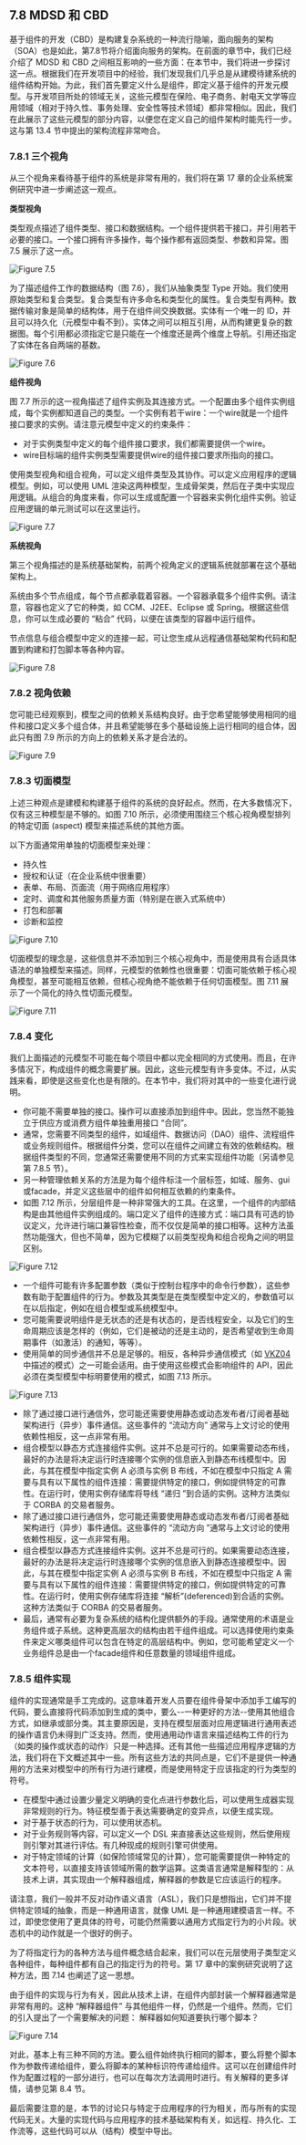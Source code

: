 ## 7.8 MDSD 和 CBD
基于组件的开发（CBD）是构建复杂系统的一种流行隐喻，面向服务的架构（SOA）也是如此，第7.8节将介绍面向服务的架构。在前面的章节中，我们已经介绍了 MDSD 和 CBD 之间相互影响的一些方面：在本节中，我们将进一步探讨这一点。根据我们在开发项目中的经验，我们发现我们几乎总是从建模待建系统的组件结构开始。为此，我们首先要定义什么是组件，即定义基于组件的开发元模型。与开发项目所处的领域无关，这些元模型在保险、电子商务、射电天文学等应用领域（相对于持久性、事务处理、安全性等技术领域）都非常相似。因此，我们在此展示了这些元模型的部分内容，以便您在定义自己的组件架构时能先行一步。这与第 13.4 节中提出的架构流程非常吻合。

### 7.8.1 三个视角
从三个视角来看待基于组件的系统是非常有用的，我们将在第 17 章的企业系统案例研究中进一步阐述这一观点。

**类型视角**

类型观点描述了组件类型、接口和数据结构。一个组件提供若干接口，并引用若干必要的接口。一个接口拥有许多操作，每个操作都有返回类型、参数和异常。图 7.5 展示了这一点。

![Figure 7.5](../img/f7.5.png)

为了描述组件工作的数据结构（图 7.6），我们从抽象类型 Type 开始。我们使用原始类型和复合类型。复合类型有许多命名和类型化的属性。复合类型有两种。数据传输对象是简单的结构体，用于在组件间交换数据。实体有一个唯一的 ID，并且可以持久化（元模型中看不到）。实体之间可以相互引用，从而构建更复杂的数据图。每个引用都必须指定它是只能在一个维度还是两个维度上导航。引用还指定了实体在各自两端的基数。

![Figure 7.6](../img/f7.6.png)

**组件视角**

图 7.7 所示的这一视角描述了组件实例及其连接方式。一个配置由多个组件实例组成，每个实例都知道自己的类型。一个实例有若干wire：一个wire就是一个组件接口要求的实例。请注意元模型中定义的约束条件：

- 对于实例类型中定义的每个组件接口要求，我们都需要提供一个wire。
- wire目标端的组件实例类型需要提供wire的组件接口要求所指向的接口。

使用类型视角和组合视角，可以定义组件类型及其协作。可以定义应用程序的逻辑模型。例如，可以使用 UML 渲染这两种模型，生成骨架类，然后在子类中实现应用逻辑。从组合的角度来看，你可以生成或配置一个容器来实例化组件实例。验证应用逻辑的单元测试可以在这里运行。

![Figure 7.7](../img/f7.7.png)

**系统视角**

第三个视角描述的是系统基础架构，前两个视角定义的逻辑系统就部署在这个基础架构上。

系统由多个节点组成，每个节点都承载着容器。一个容器承载多个组件实例。请注意，容器也定义了它的种类，如 CCM、J2EE、Eclipse 或 Spring。根据这些信息，你可以生成必要的 “粘合” 代码，以便在该类型的容器中运行组件。

节点信息与组合模型中定义的连接一起，可让您生成从远程通信基础架构代码和配置到构建和打包脚本等各种内容。

![Figure 7.8](../img/f7.8.png)

### 7.8.2 视角依赖

您可能已经观察到，模型之间的依赖关系结构良好。由于您希望能够使用相同的组件和接口定义多个组合体，并且希望能够在多个基础设施上运行相同的组合体，因此只有图 7.9 所示的方向上的依赖关系才是合法的。

![Figure 7.9](../img/f7.9.png)

### 7.8.3 切面模型
上述三种观点是建模和构建基于组件的系统的良好起点。然而，在大多数情况下，仅有这三种模型是不够的。如图 7.10 所示，必须使用围绕三个核心视角模型排列的特定切面 (aspect) 模型来描述系统的其他方面。

以下方面通常用单独的切面模型来处理：
- 持久性
- 授权和认证（在企业系统中很重要）
- 表单、布局、页面流（用于网络应用程序）
- 定时、调度和其他服务质量方面（特别是在嵌入式系统中）
- 打包和部署
- 诊断和监控

![Figure 7.10](../img/f7.10.png)

切面模型的理念是，这些信息并不添加到三个核心视角中，而是使用具有合适具体语法的单独模型来描述。同样，元模型的依赖性也很重要：切面可能依赖于核心视角模型，甚至可能相互依赖，但核心视角绝不能依赖于任何切面模型。图 7.11 展示了一个简化的持久性切面元模型。

![Figure 7.11](../img/f7.11.png)

### 7.8.4 变化
我们上面描述的元模型不可能在每个项目中都以完全相同的方式使用。而且，在许多情况下，构成组件的概念需要扩展。因此，这些元模型有许多变体。不过，从实践来看，即使是这些变化也是有限的。在本节中，我们将对其中的一些变化进行说明。

- 你可能不需要单独的接口。操作可以直接添加到组件中。因此，您当然不能独立于供应方或消费方组件单独重用接口 “合同”。
- 通常，您需要不同类型的组件，如域组件、数据访问（DAO）组件、流程组件或业务规则组件。根据组件分类，您可以在组件之间建立有效的依赖结构。根据组件类型的不同，您通常还需要使用不同的方式来实现组件功能（另请参见第 7.8.5 节）。
- 另一种管理依赖关系的方法是为每个组件标注一个层标签，如域、服务、gui 或facade，并定义这些层中的组件如何相互依赖的约束条件。
- 如图 7.12 所示，分层组件是一种非常强大的工具。在这里，一个组件的内部结构是由其他组件实例组成的。端口定义了组件的连接方式：端口具有可选的协议定义，允许进行端口兼容性检查，而不仅仅是简单的接口相等。这种方法虽然功能强大，但也不简单，因为它模糊了以前类型视角和组合视角之间的明显区别。

![Figure 7.12](../img/f7.12.png)

- 一个组件可能有许多配置参数（类似于控制台程序中的命令行参数），这些参数有助于配置组件的行为。参数及其类型是在类型模型中定义的，参数值可以在以后指定，例如在组合模型或系统模型中。
- 您可能需要说明组件是无状态的还是有状态的，是否线程安全，以及它们的生命周期应该是怎样的（例如，它们是被动的还是主动的，是否希望收到生命周期事件（如激活）的通知，等等）。
- 使用简单的同步通信并不总是足够的。相反，各种异步通信模式（如 [VKZ04](../ref.md#vkz04) 中描述的模式）之一可能会适用。由于使用这些模式会影响组件的 API，因此必须在类型模型中标明要使用的模式，如图 7.13 所示。

![Figure 7.13](../img/f7.13.png)

- 除了通过接口进行通信外，您可能还需要使用静态或动态发布者/订阅者基础架构进行（异步）事件通信。这些事件的 “流动方向” 通常与上文讨论的使用依赖性相反，这一点非常有用。
- 组合模型以静态方式连接组件实例。这并不总是可行的。如果需要动态布线，最好的办法是将决定运行时连接哪个实例的信息嵌入到静态布线模型中。因此，与其在模型中指定实例 A 必须与实例 B 布线，不如在模型中只指定 A 需要与具有以下属性的组件连接：需要提供特定的接口，例如提供特定的可靠性。在运行时，使用实例存储库将导线 “递归 ”到合适的实例。这种方法类似于 CORBA 的交易者服务。
- 除了通过接口进行通信外，您可能还需要使用静态或动态发布者/订阅者基础架构进行（异步）事件通信。这些事件的 “流动方向 ”通常与上文讨论的使用依赖性相反，这一点非常有用。
- 组合模型以静态方式连接组件实例。这并不总是可行的。如果需要动态连接，最好的办法是将决定运行时连接哪个实例的信息嵌入到静态连接模型中。因此，与其在模型中指定实例 A 必须与实例 B 布线，不如在模型中只指定 A 需要与具有以下属性的组件连接：需要提供特定的接口，例如提供特定的可靠性。在运行时，使用实例存储库将连接 “解析”(deferenced)到合适的实例。这种方法类似于 CORBA 的交易者服务。
- 最后，通常有必要为复杂系统的结构化提供额外的手段。通常使用的术语是业务组件或子系统。这种更高层次的结构由若干组件组成。可以选择使用约束条件来定义哪类组件可以包含在特定的高层结构中。例如，您可能希望定义一个业务组件总是由一个facade组件和任意数量的领域组件组成。

### 7.8.5 组件实现
组件的实现通常是手工完成的。这意味着开发人员要在组件骨架中添加手工编写的代码，要么直接将代码添加到生成的类中，要么--一种更好的方法--使用其他组合方式，如继承或部分类。其主要原因是，支持在模型层面对应用逻辑进行通用表述的操作语言仍未得到广泛支持。然而，使用通用动作语言来描述结构工件的行为（如类的操作或状态的动作）只是一种选择。还有其他一些描述应用程序逻辑的方法，我们将在下文概述其中一些。所有这些方法的共同点是，它们不是提供一种通用的方法来对模型中的所有行为进行建模，而是使用特定于应该指定的行为类型的符号。

- 在模型中通过设置少量定义明确的变化点进行参数化后，可以使用生成器实现非常规则的行为。特征模型善于表达需要确定的变异点，以便生成实现。
- 对于基于状态的行为，可以使用状态机。
- 对于业务规则等内容，可以定义一个 DSL 来直接表达这些规则，然后使用规则引擎对其进行评估。有几种现成的规则引擎可供使用。
- 对于特定领域的计算（如保险领域常见的计算），您可能需要提供一种特定的文本符号，以直接支持该领域所需的数学运算。这类语言通常是解释型的：从技术上讲，其实现由一个解释器组成，解释器的参数是它应该运行的程序。

请注意，我们一般并不反对动作语义语言（ASL），我们只是想指出，它们并不提供特定领域的抽象，而是一种通用语言，就像 UML 是一种通用建模语言一样。不过，即使您使用了更具体的符号，可能仍然需要以通用方式指定行为的小片段。状态机中的动作就是一个很好的例子。

为了将指定行为的各种方法与组件概念结合起来，我们可以在元层使用子类型定义各种组件，每种组件都有自己的指定行为的符号。第 17 章中的案例研究说明了这种方法，图 7.14 也阐述了这一思想。

由于组件的实现与行为有关，因此从技术上讲，在组件内部封装一个解释器通常是非常有用的。这种 “解释器组件” 与其他组件一样，仍然是一个组件。然而，它们的引入提出了一个需要解决的问题： 解释器如何知道要执行哪个脚本？

![Figure 7.14](../img/f7.14.png)

对此，基本上有三种不同的方法。要么组件始终执行相同的脚本，要么将整个脚本作为参数传递给组件，要么将脚本的某种标识符传递给组件。这可以在创建组件时作为配置过程的一部分进行，也可以在每次方法调用时进行。有关解释的更多详情，请参见第 8.4 节。

最后需要注意的是，本节的讨论只与特定于应用程序的行为相关，而与所有的实现代码无关。大量的实现代码与应用程序的技术基础架构有关，如远程、持久化、工作流等，这些代码可以从（结构）模型中导出。
